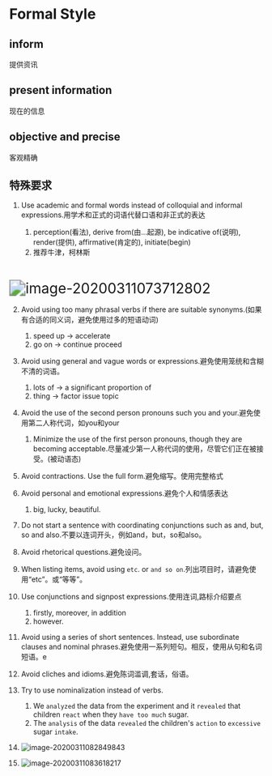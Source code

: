# Formal Style

## inform

提供资讯

## present information

现在的信息

## objective and precise

客观精确

## 特殊要求

1. Use academic and formal words instead of colloquial and informal expressions.用学术和正式的词语代替口语和非正式的表达

   1. perception(看法), derive from(由…起源), be indicative of(说明), render(提供), affirmative(肯定的), initiate(begin)
   2. 推荐牛津，柯林斯

   ​	

<img src="C:\Users\user\AppData\Roaming\Typora\typora-user-images\image-20200311073712802.png" alt="image-20200311073712802" style="zoom: 200%;" />

2. Avoid using too many phrasal verbs if there are suitable synonyms.(如果有合适的同义词，避免使用过多的短语动词)
   1. speed up -> accelerate
   2. go on -> continue proceed
3. Avoid using general and vague words or expressions.避免使用笼统和含糊不清的词语。
   1. lots of -> a significant proportion of
   2. thing -> factor issue topic
4. Avoid the use of the second person pronouns such you and your.避免使用第二人称代词，如you和your
   1. Minimize the use of the first person pronouns, though they are becoming acceptable.尽量减少第一人称代词的使用，尽管它们正在被接受。(被动语态)
5. Avoid contractions. Use the full form.避免缩写。使用完整格式

6. Avoid personal and emotional expressions.避免个人和情感表达
   1. big, lucky, beautiful.
7. Do not start a sentence with coordinating conjunctions such as and, but, so and also.不要以连词开头，例如and，but，so和also。
8. Avoid rhetorical questions.避免设问。
9. When listing items, avoid using `etc`. or `and so on`.列出项目时，请避免使用“etc”。或“等等”。
10. Use conjunctions and signpost expressions.使用连词,路标介绍要点
    1. firstly, moreover, in addition
    2. however.
11. Avoid using a series of short sentences. Instead, use subordinate clauses and nominal phrases.避免使用一系列短句。相反，使用从句和名词短语。e
12. Avoid cliches and idioms.避免陈词滥调,套话，俗语。
13. Try to use nominalization instead of verbs.
    1. We `analyzed` the data from the experiment and it `revealed` that children `react` when they `have too much` sugar.
    2. The `analysis` of the data `revealed` the children's `action` to `excessive` sugar `intake`.
14. ![image-20200311082849843](C:\Users\user\AppData\Roaming\Typora\typora-user-images\image-20200311082849843.png)

15. ![image-20200311083618217](C:\Users\user\AppData\Roaming\Typora\typora-user-images\image-20200311083618217.png)
